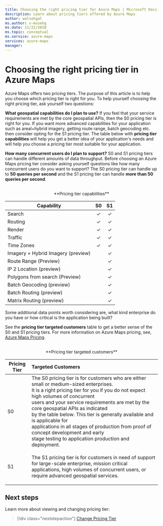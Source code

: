 ```yaml
---
title: Choosing the right pricing tier for Azure Maps | Microsoft Docs
description: Learn about pricing tiers offered by Azure Maps 
author: walsehgal
ms.author: v-musehg
ms.date: 11/22/2018
ms.topic: conceptual
ms.service: azure-maps
services: azure-maps
manager: 
---
```


# Choosing the right pricing tier in Azure Maps

Azure Maps offers two pricing tiers. The purpose of this article is to help you choose which pricing tier is right for you. To help yourself choosing the right pricing tier, ask yourself two questions:

**What geospatial capabilities do I plan to use?**
If you feel that your service requirements are met by the core geospatial APIs, then the S0 pricing tier is right for you. If you want more advanced capabilities for your application such as areal+hybrid imagery, getting route range, batch geocoding etc. then consider opting for the S1 pricing tier. The table below with **pricing tier capabilities** will help you get a better idea of your application's needs and will help you choose a pricing tier most suitable for your application.

**How many concurrent users do I plan to support?** 
S0 and S1 pricing tiers can handle different amounts of data throughput. Before choosing an Azure Maps pricing tier consider asking yourself questions like how many concurrent users do you want to support? The S0 pricing tier can handle up to **50 queries per second** and the S1 pricing tier can handle **more than 50 queries per second**.


<br>

<center>**Pricing tier capabilities**</center>

| Capability                              |        S0           |  S1      |
|-----------------------------------------|:-------------------:|:--------:|
| Search                                  |        ✓           |     ✓    |
| Routing                                 |        ✓           |     ✓    |
| Render                                  |        ✓           |     ✓    |
| Traffic                                 |        ✓           |     ✓    |
| Time Zones                              |        ✓           |     ✓    |
| Imagery + Hybrid Imagery (preview)      |                    |     ✓    |
| Route Range (Preview)                   |                    |     ✓    |
| IP 2 Location (preview)                 |                    |     ✓    |
| Polygons from search (Preview)          |                    |     ✓    |
| Batch Geocoding (preview)               |                    |     ✓    |
| Batch Routing (preview)                 |                    |     ✓    |
| Matrix Routing (preview)                |                    |     ✓    |


Some additional data points worth considering are, what kind enterprise do you have or how critical is the application being built?

See the **pricing tier targeted customers** table to get a better sense of the S0 and S1 pricing tiers. For more information on Azure Maps pricing, see, [Azure Maps Pricing](https://azure.microsoft.com/pricing/details/azure-maps/). 

<br>

<center>**Pricing tier targeted customers**</center>

| Pricing Tier  |        Targeted Customers                                                                |
|---------------|:-----------------------------------------------------------------------------------------|
| S0            |    The S0 pricing tier is for customers who are either small or medium-sized enterprises.<br>It is a right pricing tier for you if you do not expect high volumes of concurrent<br>users and your service requirements are met by the core geospatial APIs as indicated<br>by the table below. This tier is generally available and is applicable for<br>applications in all stages of production from proof of concept development and early<br>stage testing to application production and deployment.|
| S1            |    <p>The S1 pricing tier is for customers in need of support for large-scale enterprise, mission critical applications, high volumes of concurrent users, or require advanced geospatial services.</p>|


## Next steps

Learn more about viewing and changing pricing tier:

> [!div class="nextstepaction"]
> [Change Pricing Tier](https://azure.microsoft.com/pricing/details/azure-maps/)